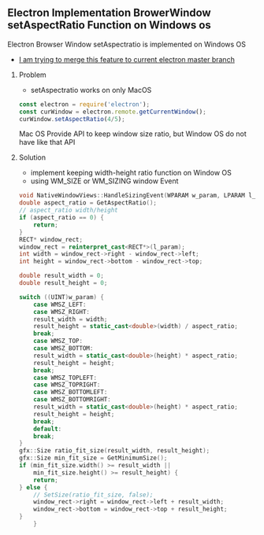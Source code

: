 ## Electron Implementation BrowerWindow setAspectRatio Function on Windows os

Electron Browser Window setAspectratio is implemented on Windows OS
- [I am trying to merge this feature to current electron master branch](https://github.com/electron/electron/pull/17245)

 1. Problem
    * setAspectratio works on only MacOS

    ```js
    const electron = require('electron');
    const curWindow = electron.remote.getCurrentWindow();
    curWindow.setAspectRatio(4/5);
    ```

    Mac OS Provide API to keep window size ratio, but Window OS do not have like that API

 2. Solution
    * implement keeping width-height ratio function on Window OS
    * using WM_SIZE or WM_SIZING window Event

    ```cpp
    void NativeWindowViews::HandleSizingEvent(WPARAM w_param, LPARAM l_param) {
    double aspect_ratio = GetAspectRatio();
    // aspect_ratio width/height
    if (aspect_ratio == 0) {
        return;
    }
    RECT* window_rect;
    window_rect = reinterpret_cast<RECT*>(l_param);
    int width = window_rect->right - window_rect->left;
    int height = window_rect->bottom - window_rect->top;

    double result_width = 0;
    double result_height = 0;

    switch ((UINT)w_param) {
        case WMSZ_LEFT:
        case WMSZ_RIGHT:
        result_width = width;
        result_height = static_cast<double>(width) / aspect_ratio;
        break;
        case WMSZ_TOP:
        case WMSZ_BOTTOM:
        result_width = static_cast<double>(height) * aspect_ratio;
        result_height = height;
        break;
        case WMSZ_TOPLEFT:
        case WMSZ_TOPRIGHT:
        case WMSZ_BOTTOMLEFT:
        case WMSZ_BOTTOMRIGHT:
        result_width = static_cast<double>(height) * aspect_ratio;
        result_height = height;
        break;
        default:
        break;
    }
    gfx::Size ratio_fit_size(result_width, result_height);
    gfx::Size min_fit_size = GetMinimumSize();
    if (min_fit_size.width() >= result_width ||
        min_fit_size.height() >= result_height) {
        return;
    } else {
        // SetSize(ratio_fit_size, false);
        window_rect->right = window_rect->left + result_width;
        window_rect->bottom = window_rect->top + result_height;
    }
        }
    ```